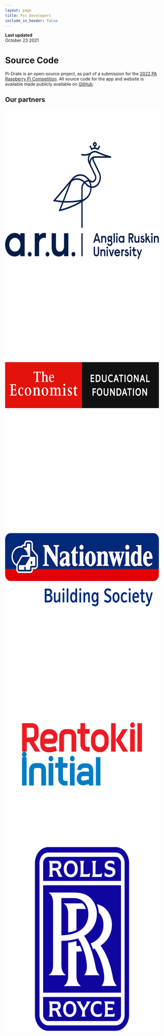 ```yaml
---
layout: page
title: For Developers
include_in_header: false
---
```


**Last updated**  
October 23 2021

# Source Code
Pi-Drate is an open-source project, as part of a submission for the [2022 PA Raspberry Pi Competition](https://www.paconsulting.com/events/raspberry-pi-competition-uk/). All source code for the app and website is available made publicly available on [GitHub](https://github.com/pi-drate/EcoMonitor).


<div class="section section_edge section_addPaddings section_blueTintLight" style=""><div class="section-wrap"><div class="grid grid_center"><div class="col-12 ">
<div class="col-12">
        <a id="partners" data-title="Partners" class="inPageNav-anchor"></a>
    <h2 class="sectionTitle_darkblue">Our partners</h2>
</div>

</div><div class="col-3 "><div class="wysiwyg">
    <img src="/assets/partners/aru.png" alt="Anglia Ruskin University" title="Anglia Ruskin University" width="600" height="600">
</div>
</div><div class="col-3 "><div class="wysiwyg">
    <img src="/assets/partners/the_economist.png" alt="The Economist Educational Foundation" title="The Economist Educational Foundation" width="600" height="600">
</div>
</div><div class="col-3 "><div class="wysiwyg">
    <img src="/assets/partners/nationwide.png" alt="Nationwide Building Society" title="Nationwide Building Society" width="600" height="600">
</div>
</div><div class="col-12 ">
<div class="wysiwyg">

</div></div><div class="col-3 "><div class="wysiwyg">
    <img src="/assets/partners/rentokil_initial.png" alt="Rentokil Initial" title="Rentokil Initial" width="600" height="600">
</div>
</div><div class="col-3 "><div class="wysiwyg">
    <img src="/assets/partners/rolls_royce.png" alt="Rolls-Royce" title="Rolls-Royce" width="600" height="600">
</div>
</div></div></div></div>
